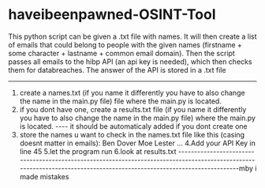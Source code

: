 # haveibeenpawned-OSINT-Tool
This python script can be given a .txt file with names. It will then create a list of emails that could belong to people with the given names (firstname + some character + lastname + common email domain). Then the script passes all emails to the hibp API (an api key is needed), which then checks them for databreaches. The answer of the API is stored in a .txt file

-------------------------------------------------------------------------------------------------------------------------------------------------------------------------
1. create a names.txt (if you name it differently you have to also change the name in the main.py file) file where the main.py is located. 
2. if you dont have one, create a results.txt file (if you name it differently you have to also change the name in the main.py file) where the main.py is located. ---- it should be automaticaly added if you dont create one
3. store the names u want to check in the names.txt file like this (casing doesnt matter in emails):
Ben Dover
Moe Lester
...
4.Add your API Key in line 45
5.let the program run
6.look at results.txt
-----------------------------------------------------------------------------------------------------------------------------------------------------------------------mby i made mistakes

